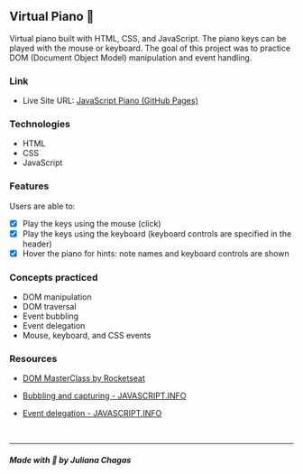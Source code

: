 ## Virtual Piano 🎹

Virtual piano built with HTML, CSS, and JavaScript. The piano keys can be played with the mouse or keyboard. The goal of this project was to practice DOM (Document Object Model) manipulation and event handling.
### Link

- Live Site URL: [JavaScript Piano (GitHub Pages)](https://julianachagas.github.io/piano/)
### Technologies
- HTML
- CSS
- JavaScript

### Features

Users are able to:

- [x] Play the keys using the mouse (click)
- [x] Play the keys using the keyboard (keyboard controls are specified in the header)
- [x] Hover the piano for hints: note names and keyboard controls are shown
### Concepts practiced

- DOM manipulation
- DOM traversal
- Event bubbling
- Event delegation
- Mouse, keyboard, and CSS events
### Resources

- [DOM MasterClass by Rocketseat](https://www.youtube.com/watch?v=UftSB4DaRU4&ab_channel=Rocketseat)

- [Bubbling and capturing - JAVASCRIPT.INFO](https://javascript.info/bubbling-and-capturing)

- [Event delegation - JAVASCRIPT.INFO](https://javascript.info/event-delegation)

<br>

***
##### Made with 💜 by Juliana Chagas 